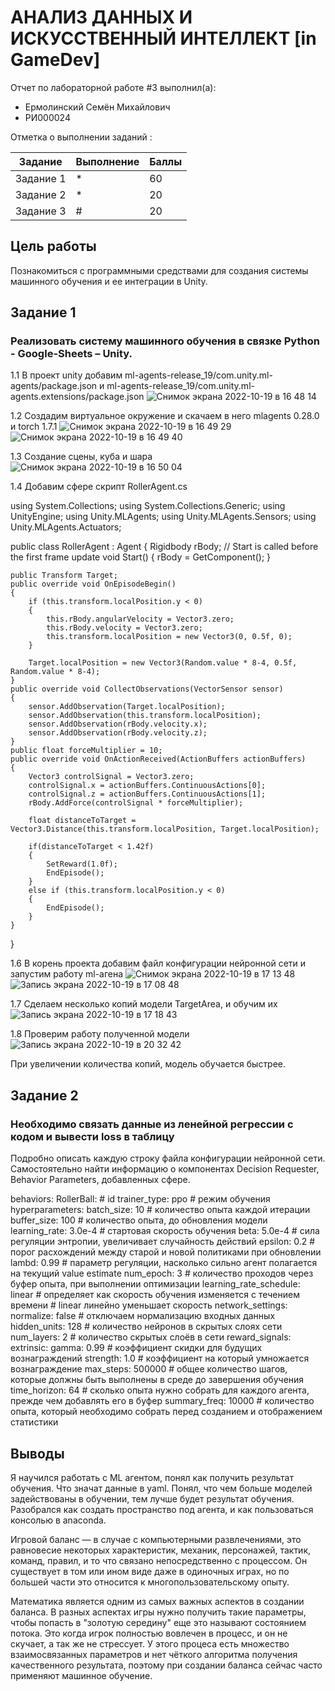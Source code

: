# АНАЛИЗ ДАННЫХ И ИСКУССТВЕННЫЙ ИНТЕЛЛЕКТ [in GameDev] 
Отчет по лабораторной работе #3 выполнил(а):
- Ермолинский Семён Михайлович
- РИ000024 

Отметка о выполнении заданий :

| Задание | Выполнение | Баллы |
| ------ | ------ | ------ |
| Задание 1 | * | 60 |
| Задание 2 | * | 20 |
| Задание 3 | # | 20 |



## Цель работы
Познакомиться с программными средствами для создания системы машинного обучения и ее интеграции в Unity.

## Задание 1
### Реализовать систему машинного обучения в связке Python - Google-Sheets – Unity.

1.1 В проект unity добавим ml-agents-release_19/com.unity.ml-agents/package.json и ml-agents-release_19/com.unity.ml-agents.extensions/package.json
![Снимок экрана 2022-10-19 в 16 48 14](https://user-images.githubusercontent.com/100123572/196971030-15a8b93e-aa40-4bb9-bfc8-da2e4e3b408e.png)

1.2 Создадим виртуальное окружение и скачаем в него mlagents 0.28.0 и torch 1.7.1
![Снимок экрана 2022-10-19 в 16 49 29](https://user-images.githubusercontent.com/100123572/196971206-98c8714a-dd06-4e71-934b-3f564d778015.png)
![Снимок экрана 2022-10-19 в 16 49 40](https://user-images.githubusercontent.com/100123572/196971210-01703952-1ed8-41cc-a870-99cd0ccdd12f.png)

1.3 Создание сцены, куба и шара
![Снимок экрана 2022-10-19 в 16 50 04](https://user-images.githubusercontent.com/100123572/196971297-bc68d1ac-bc3b-4910-a325-1921bc2cd4a4.png)

1.4 Добавим сфере скрипт RollerAgent.cs

using System.Collections;
using System.Collections.Generic;
using UnityEngine;
using Unity.MLAgents;
using Unity.MLAgents.Sensors;
using Unity.MLAgents.Actuators;

public class RollerAgent : Agent
{
    Rigidbody rBody;
    // Start is called before the first frame update
    void Start()
    {
        rBody = GetComponent<Rigidbody>();
    }

    public Transform Target;
    public override void OnEpisodeBegin()
    {
        if (this.transform.localPosition.y < 0)
        {
            this.rBody.angularVelocity = Vector3.zero;
            this.rBody.velocity = Vector3.zero;
            this.transform.localPosition = new Vector3(0, 0.5f, 0);
        }

        Target.localPosition = new Vector3(Random.value * 8-4, 0.5f, Random.value * 8-4);
    }
    public override void CollectObservations(VectorSensor sensor)
    {
        sensor.AddObservation(Target.localPosition);
        sensor.AddObservation(this.transform.localPosition);
        sensor.AddObservation(rBody.velocity.x);
        sensor.AddObservation(rBody.velocity.z);
    }
    public float forceMultiplier = 10;
    public override void OnActionReceived(ActionBuffers actionBuffers)
    {
        Vector3 controlSignal = Vector3.zero;
        controlSignal.x = actionBuffers.ContinuousActions[0];
        controlSignal.z = actionBuffers.ContinuousActions[1];
        rBody.AddForce(controlSignal * forceMultiplier);

        float distanceToTarget = Vector3.Distance(this.transform.localPosition, Target.localPosition);

        if(distanceToTarget < 1.42f)
        {
            SetReward(1.0f);
            EndEpisode();
        }
        else if (this.transform.localPosition.y < 0)
        {
            EndEpisode();
        }
    }
}

1.6 В корень проекта добавим файл конфигурации нейронной сети и запустим работу ml-агена
![Снимок экрана 2022-10-19 в 17 13 48](https://user-images.githubusercontent.com/100123572/196972020-23ddc9ba-f701-429d-a04c-6b51d8afe357.png)
![Запись экрана 2022-10-19 в 17 08 48](https://user-images.githubusercontent.com/100123572/196972161-6e500751-55d1-4561-a5e0-d2fd2efb3a0d.gif)

1.7 Сделаем несколько копий модели TargetArea, и обучим их
![Запись экрана 2022-10-19 в 17 18 43](https://user-images.githubusercontent.com/100123572/196972145-e58b1037-cb70-4d01-8792-5f4b158e4a86.gif)

1.8 Проверим работу полученной модели
![Запись экрана 2022-10-19 в 20 32 42](https://user-images.githubusercontent.com/100123572/196972282-0229f09c-711a-4cee-a63d-0c186d3f86a1.gif)

При увеличении количества копий, модель обучается быстрее.


## Задание 2
### Необходимо связать данные из ленейной регрессии с кодом и вывести loss в таблицу

Подробно описать каждую строку файла конфигурации нейронной сети. Самостоятельно найти информацию о компонентах Decision Requester, Behavior Parameters, добавленных сфере.

behaviors:
  RollerBall: # id
    trainer_type: ppo # режим обучения
    hyperparameters:
      batch_size: 10 # количество опыта каждой итерации
      buffer_size: 100 # количество опыта, до обновления модели
      learning_rate: 3.0e-4 # стартовая скорость обучения
      beta: 5.0e-4 # сила регуляции энтропии, увеличивает случайность действий
      epsilon: 0.2 # порог расхождений между старой и новой политиками при обновлении
      lambd: 0.99 # параметр регуляции, насколько сильно агент полагается на текущий value estimate
      num_epoch: 3 # количество проходов через буфер опыта, при выполнении оптимизации
      learning_rate_schedule: linear # определяет как скорость обучения изменяется с течением времени
                                     # linear линейно уменьшает скорость
    network_settings:
      normalize: false # отключаем нормализацию входных данных
      hidden_units: 128 # количество нейронов в скрытых слоях сети
      num_layers: 2 # количество скрытых слоёв в сети
    reward_signals:
      extrinsic:
        gamma: 0.99 # коэффициент скидки для будущих вознаграждений
        strength: 1.0 # коэффициент на который умножается вознаграждение
    max_steps: 500000 # общее количество шагов, которые должны быть выполнены в среде до завершения обучения
    time_horizon: 64 # сколько опыта нужно собрать для каждого агента, прежде чем добавлять его в буфер
    summary_freq: 10000 # количество опыта, который необходимо собрать перед созданием и отображением статистики






## Выводы

Я научился работать с ML агентом, понял как получить результат обучения. Что значат данные в yaml. Понял, что чем больше моделей задействованы в обучении, тем лучше будет результат обучения. Разобрался как создать пространство под агента, и как пользоваться консолью в anaconda.

Игровой баланс — в случае с компьютерными развлечениями, это равновесие некоторых характеристик, механик, персонажей, тактик, команд, правил, и то что связано непосредственно с процессом. Он существует в том или ином виде даже в одиночных играх, но по большей части это относится к многопользовательскому опыту.

Математика является одним из самых важных аспектов в создании баланса. В разных аспектах игры нужно получить такие параметры, чтобы попасть в "золотую середину" еще это называют состоянием потока. Это когда игрок полностью вовлечен в процесс, и он не скучает, а так же не стрессует. У этого процеса есть множество взаимосвязанных параметров и нет чёткого алгоритма получения качественного результата, поэтому при создании баланса сейчас часто применяют машинное обучение.
